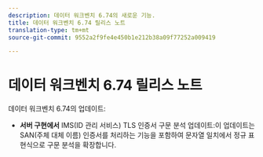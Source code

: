 ```yaml
---
description: 데이터 워크벤치 6.74의 새로운 기능.
title: 데이터 워크벤치 6.74 릴리스 노트
translation-type: tm+mt
source-git-commit: 9552a2f9fe4e450b1e212b38a09f77252a009419

---
```



# 데이터 워크벤치 6.74 릴리스 노트

데이터 워크벤치 6.74의 업데이트:

* **서버 구현에서** IMS(ID 관리 서비스) TLS 인증서 구문 분석 업데이트:이 업데이트는 SAN(주체 대체 이름) 인증서를 처리하는 기능을 포함하여 문자열 일치에서 정규 표현식으로 구문 분석을 확장합니다.